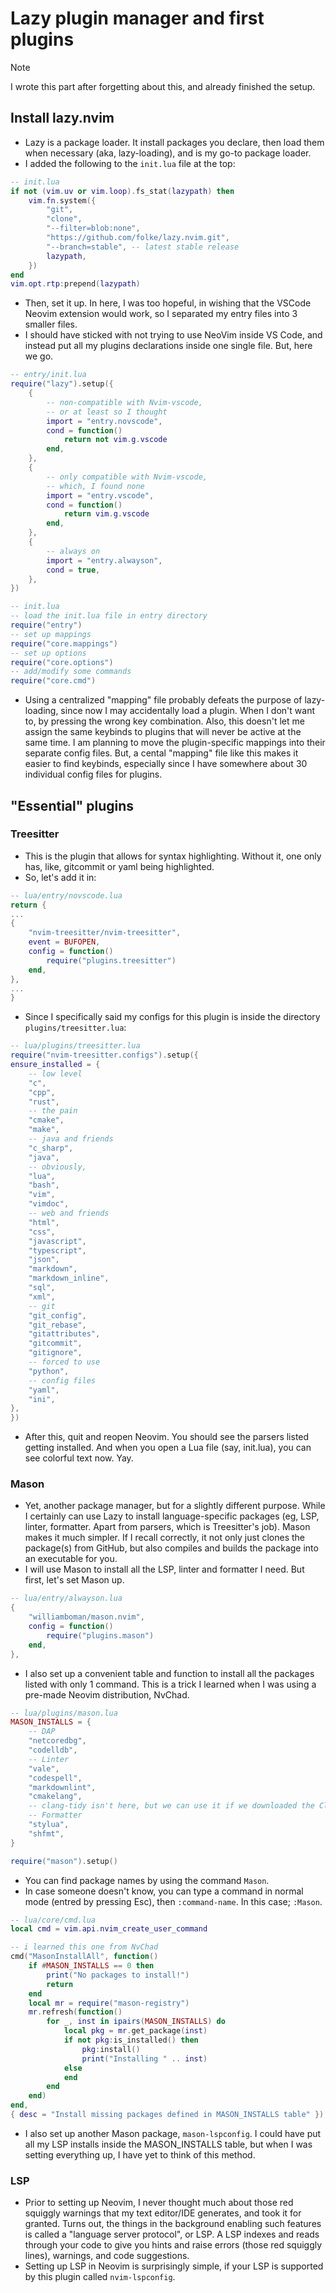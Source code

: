 # Lazy plugin manager and first plugins

> [!NOTE]
> I wrote this part after forgetting about this, and already finished the setup.
>

## Install lazy.nvim

- Lazy is a package loader. It install packages you declare, then load
them when necessary (aka, lazy-loading), and is my go-to package
loader.
- I added the following to the `init.lua` file at the top:

```lua
-- init.lua
if not (vim.uv or vim.loop).fs_stat(lazypath) then
    vim.fn.system({
        "git",
        "clone",
        "--filter=blob:none",
        "https://github.com/folke/lazy.nvim.git",
        "--branch=stable", -- latest stable release
        lazypath,
    })
end
vim.opt.rtp:prepend(lazypath)
```

- Then, set it up. In here, I was too hopeful, in wishing that the VSCode
Neovim extension would work, so I separated my entry files into 3 smaller
files.
- I should have sticked with not trying to use NeoVim inside VS Code, and
instead put all my plugins declarations inside one single file. But, here
we go.

```lua
-- entry/init.lua
require("lazy").setup({
    {
        -- non-compatible with Nvim-vscode,
        -- or at least so I thought
        import = "entry.novscode",
        cond = function()
            return not vim.g.vscode
        end,
    },
    {
        -- only compatible with Nvim-vscode,
        -- which, I found none
        import = "entry.vscode",
        cond = function()
            return vim.g.vscode
        end,
    },
    {
        -- always on
        import = "entry.alwayson",
        cond = true,
    },
})
```

```lua
-- init.lua
-- load the init.lua file in entry directory
require("entry")
-- set up mappings
require("core.mappings")
-- set up options
require("core.options")
-- add/modify some commands
require("core.cmd")
```

- Using a centralized "mapping" file probably defeats the purpose of
lazy-loading, since now I may accidentally load a plugin. When I
don't want to, by pressing the wrong key combination. Also, this
doesn't let me assign the same keybinds to plugins that will never
be active at the same time. I am planning to move the plugin-specific
mappings into their separate config files. But, a cental "mapping" file
like this makes it easier to find keybinds, especially since I have
somewhere about 30 individual config files for plugins.

## "Essential" plugins

### Treesitter

- This is the plugin that allows for syntax highlighting. Without
it, one only has, like, gitcommit or yaml being highlighted.
- So, let's add it in:

```lua
-- lua/entry/novscode.lua
return {
...
{
    "nvim-treesitter/nvim-treesitter",
    event = BUFOPEN,
    config = function()
        require("plugins.treesitter")
    end,
},
...
}
```

- Since I specifically said my configs for this plugin is inside the
directory `plugins/treesitter.lua`:

```lua
-- lua/plugins/treesitter.lua
require("nvim-treesitter.configs").setup({
ensure_installed = {
    -- low level
    "c",
    "cpp",
    "rust",
    -- the pain
    "cmake",
    "make",
    -- java and friends
    "c_sharp",
    "java",
    -- obviously,
    "lua",
    "bash",
    "vim",
    "vimdoc",
    -- web and friends
    "html",
    "css",
    "javascript",
    "typescript",
    "json",
    "markdown",
    "markdown_inline",
    "sql",
    "xml",
    -- git
    "git_config",
    "git_rebase",
    "gitattributes",
    "gitcommit",
    "gitignore",
    -- forced to use
    "python",
    -- config files
    "yaml",
    "ini",
},
})
```

- After this, quit and reopen Neovim. You should see the parsers listed getting installed.
And when you open a Lua file (say, init.lua), you can see colorful text now. Yay.

### Mason

- Yet, another package manager, but for a slightly different purpose. While I certainly
can use Lazy to install language-specific packages (eg, LSP, linter, formatter.
Apart from parsers, which is Treesitter's job). Mason makes it much simpler.
If I recall correctly, it not only just clones the package(s) from GitHub, but
also compiles and builds the package into an executable for you.
- I will use Mason to install all the LSP, linter and formatter I need. But first,
let's set Mason up.

```lua
-- lua/entry/alwayson.lua
{
    "williamboman/mason.nvim",
    config = function()
        require("plugins.mason")
    end,
},
```

- I also set up a convenient table and function to install all the packages listed
with only 1 command. This is a trick I learned when I was using a pre-made Neovim
distribution, NvChad.

```lua
-- lua/plugins/mason.lua
MASON_INSTALLS = {
    -- DAP
    "netcoredbg",
    "codelldb",
    -- Linter
    "vale",
    "codespell",
    "markdownlint",
    "cmakelang",
    -- clang-tidy isn't here, but we can use it if we downloaded the Clang toolchain
    -- Formatter
    "stylua",
    "shfmt",
}

require("mason").setup()
```

- You can find package names by using the command `Mason`.
- In case someone doesn't know, you can type a command in normal mode (entred by
pressing Esc), then `:command-name`. In this case; `:Mason`.

```lua
-- lua/core/cmd.lua
local cmd = vim.api.nvim_create_user_command

-- i learned this one from NvChad
cmd("MasonInstallAll", function()
    if #MASON_INSTALLS == 0 then
        print("No packages to install!")
        return
    end
    local mr = require("mason-registry")
    mr.refresh(function()
        for _, inst in ipairs(MASON_INSTALLS) do
            local pkg = mr.get_package(inst)
            if not pkg:is_installed() then
                pkg:install()
                print("Installing " .. inst)
            else
            end
        end
    end)
end,
{ desc = "Install missing packages defined in MASON_INSTALLS table" })
```

- I also set up another Mason package, `mason-lspconfig`. I could have put all
my LSP installs inside the MASON_INSTALLS table, but when I was setting
everything up, I have yet to think of this method.

### LSP

- Prior to setting up Neovim, I never thought much about those red squiggly
warnings that my text editor/IDE generates, and took it for granted. Turns
out, the things in the background enabling such features is called a "language
server protocol", or LSP. A LSP indexes and reads through your code to give you
hints and raise errors (those red squiggly lines), warnings, and code suggestions.
- Setting up LSP in Neovim is surprisingly simple, if your LSP is supported
by this plugin called `nvim-lspconfig`.
